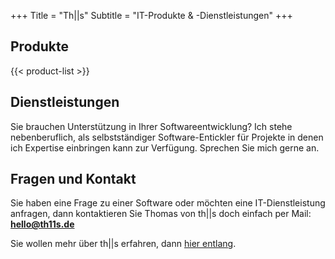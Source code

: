 +++
Title = "Th||s"
Subtitle = "IT-Produkte & -Dienstleistungen"
+++

## Produkte

{{< product-list >}}

## Dienstleistungen

Sie brauchen Unterstützung in Ihrer Softwareentwicklung? Ich stehe nebenberuflich, als selbstständiger Software-Entickler für Projekte in denen ich Expertise einbringen kann zur Verfügung. Sprechen Sie mich gerne an.

## Fragen und Kontakt

Sie haben eine Frage zu einer Software oder möchten eine IT-Dienstleistung anfragen, dann kontaktieren Sie Thomas von th||s doch einfach per Mail: **[hello@th11s.de](hello@th11s.de)**

Sie wollen mehr über th||s erfahren, dann [hier entlang](/about/).
